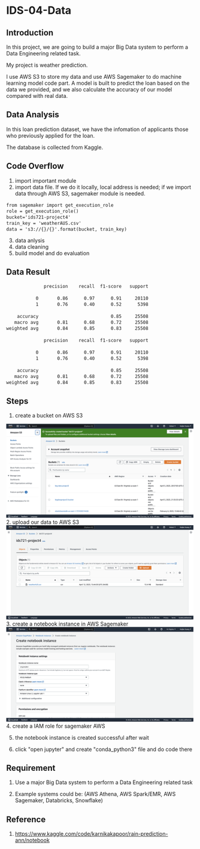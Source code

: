 # IDS-04-Data

## Introduction
In this project, we are going to build a major Big Data system to perform a Data Engineering related task.    

My project is weather prediction. 

I use AWS S3 to store my data and use AWS Sagemaker to do machine learning model code part. A model is built to predict the loan based on the data we provided, and we also calculate the accuracy of our model compared with real data.    

## Data Analysis
In this loan prediction dataset, we have the infomation of applicants those who previously applied for the loan.   

The database is collected from Kaggle.

## Code Overflow

1. import important module   
2. import data file. If we do it locally, local address is needed; if we import data through AWS S3, sagemaker module is needed.
```
from sagemaker import get_execution_role
role = get_execution_role()
bucket='ids721-project4'
train_key = 'weatherAUS.csv'
data = 's3://{}/{}'.format(bucket, train_key)
```
3. data anlysis   
4. data cleaning   
5. build model and do evaluation

## Data Result
```
              precision    recall  f1-score   support

           0       0.86      0.97      0.91     20110
           1       0.76      0.40      0.52      5398

    accuracy                           0.85     25508
   macro avg       0.81      0.68      0.72     25508
weighted avg       0.84      0.85      0.83     25508

              precision    recall  f1-score   support

           0       0.86      0.97      0.91     20110
           1       0.76      0.40      0.52      5398

    accuracy                           0.85     25508
   macro avg       0.81      0.68      0.72     25508
weighted avg       0.84      0.85      0.83     25508
```

## Steps
1. create a bucket on AWS S3    
<img width="500" alt="s3-setup" src="/Screenshot 2023-04-12 at 15.42.56.png">
2. upload our data to AWS S3
<img width="500" alt="s3-upload" src="/Screenshot 2023-04-12 at 15.44.38.png">
3. create a notebook instance in AWS Sagemaker
<img width="500" alt="sage-setup1" src="/Screenshot 2023-04-12 at 15.54.58.png">
4. create a IAM role for sagemaker AWS

5. the notebook instance is created successful after wait

6. click "open jupyter" and create "conda_python3" file and do code there
  

## Requirement
1. Use a major Big Data system to perform a Data Engineering related task

2. Example systems could be: (AWS Athena, AWS Spark/EMR, AWS Sagemaker, Databricks, Snowflake)

## Reference
1. https://www.kaggle.com/code/karnikakapoor/rain-prediction-ann/notebook
